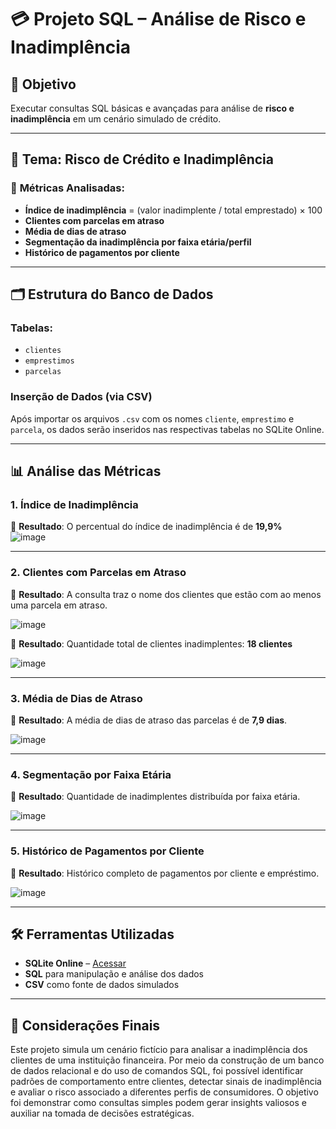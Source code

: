 # 💳 Projeto SQL – Análise de Risco e Inadimplência

## 🎯 Objetivo  
Executar consultas SQL básicas e avançadas para análise de **risco e inadimplência** em um cenário simulado de crédito.

---

## 📌 Tema: Risco de Crédito e Inadimplência

### 🔎 **Métricas Analisadas**:
- **Índice de inadimplência** = (valor inadimplente / total emprestado) × 100  
- **Clientes com parcelas em atraso**  
- **Média de dias de atraso**  
- **Segmentação da inadimplência por faixa etária/perfil**  
- **Histórico de pagamentos por cliente**

---

## 🗂️ Estrutura do Banco de Dados

### **Tabelas**:
- `clientes`  
- `emprestimos`  
- `parcelas`  

### **Inserção de Dados (via CSV)**  
Após importar os arquivos `.csv` com os nomes `cliente`, `emprestimo` e `parcela`, os dados serão inseridos nas respectivas tabelas no SQLite Online.

---

## 📊 Análise das Métricas

### 1. **Índice de Inadimplência**
🔸 **Resultado**: O percentual do índice de inadimplência é de **19,9%**  
![image](https://github.com/user-attachments/assets/b4393f80-763d-4820-a59b-1a3e4cd9743d)

---

### 2. **Clientes com Parcelas em Atraso**
🔸 **Resultado**: A consulta traz o nome dos clientes que estão com ao menos uma parcela em atraso.

![image](https://github.com/user-attachments/assets/b978cc95-51f2-4a84-956a-35440a96a6d6)


🔸 **Resultado**: Quantidade total de clientes inadimplentes: **18 clientes**

![image](https://github.com/user-attachments/assets/71227cc7-a988-471a-bb09-c2edd73e96cd)

---

### 3. **Média de Dias de Atraso**
🔸 **Resultado**: A média de dias de atraso das parcelas é de **7,9 dias**.

![image](https://github.com/user-attachments/assets/013901b2-cc43-4542-a6b5-474c97857966)

---

### 4. **Segmentação por Faixa Etária**
🔸 **Resultado**: Quantidade de inadimplentes distribuída por faixa etária.

![image](https://github.com/user-attachments/assets/93f9c1b7-90a1-4511-a523-aba962f1d457)

---

### 5. **Histórico de Pagamentos por Cliente**
🔸 **Resultado**: Histórico completo de pagamentos por cliente e empréstimo.

![image](https://github.com/user-attachments/assets/57cfd89b-19ac-411e-a0a9-8e3866d8e8b0)

---

## 🛠️ Ferramentas Utilizadas
- **SQLite Online** – [Acessar](https://sqliteonline.com/)
- **SQL** para manipulação e análise dos dados
- **CSV** como fonte de dados simulados

---

## 📌 Considerações Finais

Este projeto simula um cenário fictício para analisar a inadimplência dos clientes de uma instituição financeira. Por meio da construção de um banco de dados relacional e do uso de comandos SQL, foi possível identificar padrões de comportamento entre clientes, detectar sinais de inadimplência e avaliar o risco associado a diferentes perfis de consumidores.
O objetivo foi demonstrar como consultas simples podem gerar insights valiosos e auxiliar na tomada de decisões estratégicas.


